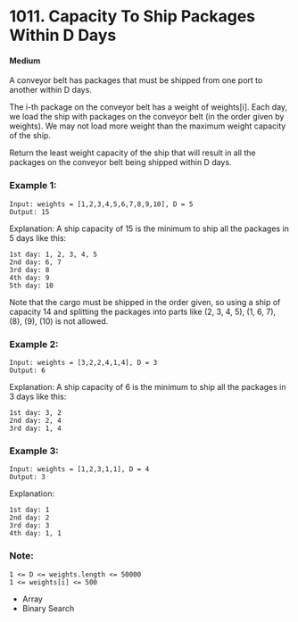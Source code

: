 # 1011. Capacity To Ship Packages Within D Days
#### Medium

A conveyor belt has packages that must be shipped from one port to another within D days.

The i-th package on the conveyor belt has a weight of weights[i].  Each day, we load the ship with packages on the conveyor belt (in the order given by weights). We may not load more weight than the maximum weight capacity of the ship.

Return the least weight capacity of the ship that will result in all the packages on the conveyor belt being shipped within D days.

 

### Example 1:
```
Input: weights = [1,2,3,4,5,6,7,8,9,10], D = 5
Output: 15
```
Explanation: 
A ship capacity of 15 is the minimum to ship all the packages in 5 days like this:
```
1st day: 1, 2, 3, 4, 5
2nd day: 6, 7
3rd day: 8
4th day: 9
5th day: 10
```

Note that the cargo must be shipped in the order given, so using a ship of capacity 14 and splitting the packages into parts like (2, 3, 4, 5), (1, 6, 7), (8), (9), (10) is not allowed. 

### Example 2:

```
Input: weights = [3,2,2,4,1,4], D = 3
Output: 6
```
Explanation: 
A ship capacity of 6 is the minimum to ship all the packages in 3 days like this:
```
1st day: 3, 2
2nd day: 2, 4
3rd day: 1, 4
```

### Example 3:

```
Input: weights = [1,2,3,1,1], D = 4
Output: 3
```
Explanation: 
```
1st day: 1
2nd day: 2
3rd day: 3
4th day: 1, 1
```
 

### Note:

```
1 <= D <= weights.length <= 50000
1 <= weights[i] <= 500
```

* Array
* Binary Search
